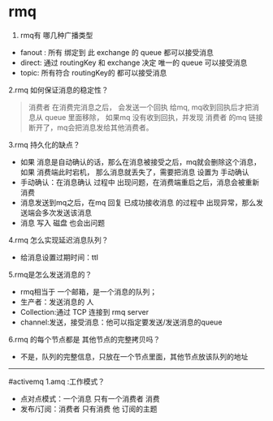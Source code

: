 # rmq
1. rmq有 哪几种广播类型
- fanout : 所有 绑定到 此 exchange 的 queue 都可以接受消息
- direct: 通过 routingKey 和 exchange 决定 唯一的 queue 可以接受消息
- topic: 所有符合 routingKey的 都可以接受消息

2.rmq 如何保证消息的稳定性？
> 消费者 在消费完消息之后， 会发送一个回执 给mq, mq收到回执后才把消息从 queue 里面移除，
如果mq 没有收到回执，并发现 消费者 的mq 链接断开了，mq会把消息发给其他消费者。

3.rmq 持久化的缺点？
- 如果 消息是自动确认的话，那么在消息被接受之后，mq就会删除这个消息，如果 消费端此时宕机，
那么消息就丢失了，需要把消息 设置为 手动确认
- 手动确认：在消息确认 过程中 出现问题，在消费端重启之后，消息会被重新消费
- 消息发送到mq之后，在mq 回复 已成功接收消息 的过程中 出现异常，那么发送端会多次发送该消息
- 消息 写入 磁盘 也会出问题

4.rmq 怎么实现延迟消息队列？
- 给消息设置过期时间：ttl

5.rmq是怎么发送消息的？
- rmq相当于 一个邮箱，是一个消息的队列；
- 生产者：发送消息的 人
- Collection:通过 TCP 连接到 rmq server
- channel:发送，接受消息：他可以指定要发送/发送消息的queue

6.rmq 的每个节点都是 其他节点的完整拷贝吗？
- 不是，队列的完整信息，只放在一个节点里面，其他节点放该队列的地址


---
#activemq
1.amq :工作模式？
- 点对点模式：一个消息 只有一个消费者 消费
- 发布/订阅：消费者 只有消费 他 订阅的主题




